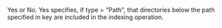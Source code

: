 Yes or No. Yes specifies, if type = "Path", that directories below the path specified in
	key are included in the indexing operation.